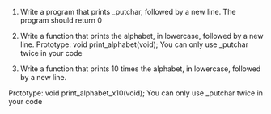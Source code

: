 1. Write a program that prints _putchar, followed by a new line.
The program should return 0

2. Write a function that prints the alphabet, in lowercase, followed by a new line.
Prototype: void print_alphabet(void);
You can only use _putchar twice in your code

3. Write a function that prints 10 times the alphabet, in lowercase, followed by a new line.

Prototype: void print_alphabet_x10(void);
You can only use _putchar twice in your code


